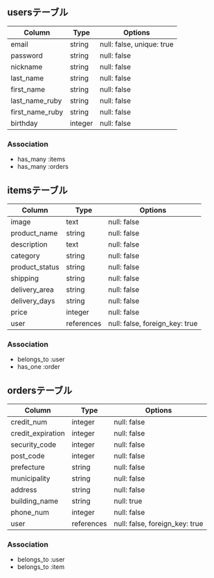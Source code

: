 ## usersテーブル

|Column           |Type     |Options                    |
|-----------------|---------|---------------------------|
| email           | string  | null: false, unique: true |
| password        | string  | null: false               |
| nickname        | string  | null: false               |
| last_name       | string  | null: false               |
| first_name      | string  | null: false               |
| last_name_ruby  | string  | null: false               |
| first_name_ruby | string  | null: false               |
| birthday        | integer | null: false               |


### Association
- has_many :items
- has_many :orders

## itemsテーブル

|Column          |Type        |Options                         |
|----------------|------------|--------------------------------|
| image          | text       | null: false                    |
| product_name   | string     | null: false                    |
| description    | text       | null: false                    |
| category       | string     | null: false                    |
| product_status | string     | null: false                    |
| shipping       | string     | null: false                    |
| delivery_area  | string     | null: false                    |
| delivery_days  | string     | null: false                    |
| price          | integer    | null: false                    |
| user           | references | null: false, foreign_key: true |

### Association
- belongs_to :user
- has_one :order

## ordersテーブル

|Column             |Type        |Options                         |
|-------------------|------------|--------------------------------|
| credit_num        | integer    | null: false                    |
| credit_expiration | integer    | null: false                    |
| security_code     | integer    | null: false                    |
| post_code         | integer    | null: false                    |
| prefecture        | string     | null: false                    |
| municipality      | string     | null: false                    |
| address           | string     | null: false                    |
| building_name     | string     | null: true                     |
| phone_num         | integer    | null: false                    |
| user              | references | null: false, foreign_key: true |

### Association
- belongs_to :user
- belongs_to :item